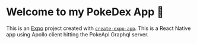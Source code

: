 # Welcome to my PokeDex App 👋

This is an [Expo](https://expo.dev) project created with [`create-expo-app`](https://www.npmjs.com/package/create-expo-app).
This is a React Native app using Apollo client hitting the PokeApi Graphql server.

